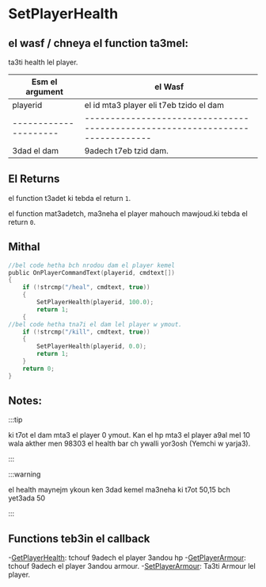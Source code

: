 # SetPlayerHealth

## el wasf / chneya el function ta3mel:

ta3ti health lel player.


| Esm el argument     | el Wasf                                                                     |
|---------------------|-----------------------------------------------------------------------------|
| playerid            | el id mta3 player eli t7eb tzido el dam                                     |
|---------------------|-----------------------------------------------------------------------------|
| 3dad el dam         | 9adech t7eb tzid dam.                                                       |



## El Returns

el function t3adet ki tebda el return `1`.

el function mat3adetch, ma3neha el player mahouch mawjoud.ki tebda el return `0`.


## Mithal

```c
//bel code hetha bch nrodou dam el player kemel
public OnPlayerCommandText(playerid, cmdtext[])
{
    if (!strcmp("/heal", cmdtext, true))
    {
        SetPlayerHealth(playerid, 100.0);
        return 1;
    {
//bel code hetha tna7i el dam lel player w ymout.
    if (!strcmp("/kill", cmdtext, true))
    {
        SetPlayerHealth(playerid, 0.0);
        return 1;
    }
    return 0;
}
```

##  Notes:

:::tip

ki t7ot el dam mta3 el player 0 ymout. Kan el hp mta3 el player a9al mel 10 wala akther men 98303 el health bar ch ywalli yor3osh (Yemchi w yarja3).

:::

:::warning

el health maynejm ykoun ken 3dad kemel ma3neha ki t7ot 50,15 bch yet3ada 50

:::

## Functions teb3in el callback

-[GetPlayerHealth](GetPlayerHealth.md): tchouf 9adech el player 3andou hp 
-[GetPlayerArmour](GetPlayerArmour.md): tchouf 9adech el player 3andou armour.
-[SetPlayerArmour](SetPlayerArmour.md): Ta3ti Armour lel player.
